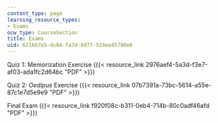 ```yaml
---
content_type: page
learning_resource_types:
- Exams
ocw_type: CourseSection
title: Exams
uid: 6216b7e5-dc84-fa7d-8d7f-524ee45788e6
---
```


Quiz 1: Memorization Exercise ({{< resource_link 2976aef4-5a3d-f3e7-af03-ada1fc2d64bc "PDF" >}})

Quiz 2: _Oedipus_ Exercise ({{< resource_link 07b7391a-73bc-5614-a55e-87c1e7d5e9e9 "PDF" >}})

Final Exam ({{< resource_link f920f08c-b311-0eb4-714b-80c0adf46afd "PDF" >}})
